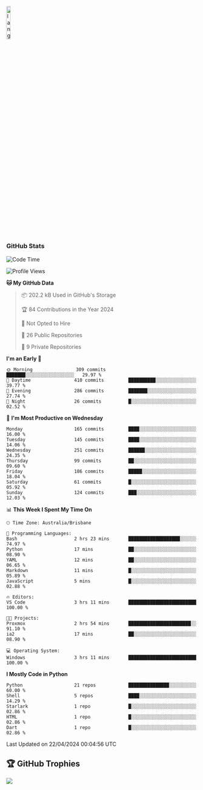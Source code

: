 <p align="left"><img width=15%" src="https://github.com/alansmathew/alansmathew/raw/master/lang.gif" alt="lang image here" /></p>

# <h3 align="left">GitHub Stats</h3>

<!--START_SECTION:waka-->
![Code Time](http://img.shields.io/badge/Code%20Time-372%20hrs%2016%20mins-blue)

![Profile Views](http://img.shields.io/badge/Profile%20Views-0-blue)

**🐱 My GitHub Data** 

> 📦 202.2 kB Used in GitHub's Storage 
 > 
> 🏆 84 Contributions in the Year 2024
 > 
> 🚫 Not Opted to Hire
 > 
> 📜 26 Public Repositories 
 > 
> 🔑 9 Private Repositories 
 > 
**I'm an Early 🐤** 

```text
🌞 Morning                309 commits         ███████░░░░░░░░░░░░░░░░░░   29.97 % 
🌆 Daytime                410 commits         ██████████░░░░░░░░░░░░░░░   39.77 % 
🌃 Evening                286 commits         ███████░░░░░░░░░░░░░░░░░░   27.74 % 
🌙 Night                  26 commits          █░░░░░░░░░░░░░░░░░░░░░░░░   02.52 % 
```
📅 **I'm Most Productive on Wednesday** 

```text
Monday                   165 commits         ████░░░░░░░░░░░░░░░░░░░░░   16.00 % 
Tuesday                  145 commits         ████░░░░░░░░░░░░░░░░░░░░░   14.06 % 
Wednesday                251 commits         ██████░░░░░░░░░░░░░░░░░░░   24.35 % 
Thursday                 99 commits          ██░░░░░░░░░░░░░░░░░░░░░░░   09.60 % 
Friday                   186 commits         █████░░░░░░░░░░░░░░░░░░░░   18.04 % 
Saturday                 61 commits          █░░░░░░░░░░░░░░░░░░░░░░░░   05.92 % 
Sunday                   124 commits         ███░░░░░░░░░░░░░░░░░░░░░░   12.03 % 
```


📊 **This Week I Spent My Time On** 

```text
🕑︎ Time Zone: Australia/Brisbane

💬 Programming Languages: 
Bash                     2 hrs 23 mins       ███████████████████░░░░░░   74.97 % 
Python                   17 mins             ██░░░░░░░░░░░░░░░░░░░░░░░   08.90 % 
YAML                     12 mins             ██░░░░░░░░░░░░░░░░░░░░░░░   06.65 % 
Markdown                 11 mins             █░░░░░░░░░░░░░░░░░░░░░░░░   05.89 % 
JavaScript               5 mins              █░░░░░░░░░░░░░░░░░░░░░░░░   02.88 % 

🔥 Editors: 
VS Code                  3 hrs 11 mins       █████████████████████████   100.00 % 

🐱‍💻 Projects: 
Proxmox                  2 hrs 54 mins       ███████████████████████░░   91.10 % 
ia2                      17 mins             ██░░░░░░░░░░░░░░░░░░░░░░░   08.90 % 

💻 Operating System: 
Windows                  3 hrs 11 mins       █████████████████████████   100.00 % 
```

**I Mostly Code in Python** 

```text
Python                   21 repos            ███████████████░░░░░░░░░░   60.00 % 
Shell                    5 repos             ████░░░░░░░░░░░░░░░░░░░░░   14.29 % 
Starlark                 1 repo              █░░░░░░░░░░░░░░░░░░░░░░░░   02.86 % 
HTML                     1 repo              █░░░░░░░░░░░░░░░░░░░░░░░░   02.86 % 
Dart                     1 repo              █░░░░░░░░░░░░░░░░░░░░░░░░   02.86 % 
```




 Last Updated on 22/04/2024 00:04:56 UTC
<!--END_SECTION:waka-->

## 🏆 GitHub Trophies

![](https://github-profile-trophy.vercel.app/?username=samh06&theme=discord&no-frame=true&no-bg=false&margin-w=4)
